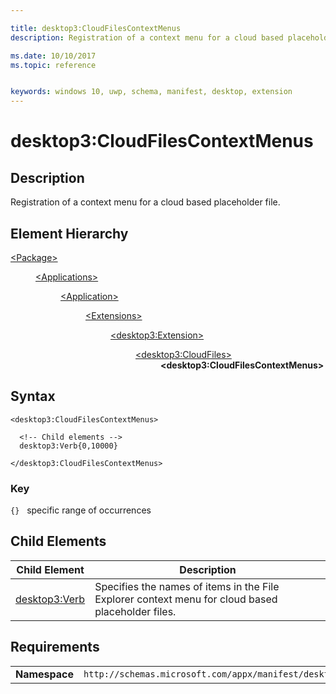 ```yaml
---

title: desktop3:CloudFilesContextMenus
description: Registration of a context menu for a cloud based placeholder file. 

ms.date: 10/10/2017
ms.topic: reference


keywords: windows 10, uwp, schema, manifest, desktop, extension 
---
```


# desktop3:CloudFilesContextMenus

## Description
Registration of a context menu for a cloud based placeholder file. 

## Element Hierarchy
<dl>
<dt><a href="element-package.md">&lt;Package&gt;</a></dt>
<dd>
<dl>
<dt><a href="element-applications.md">&lt;Applications&gt;</a></dt>
<dd>
<dl>
<dt><a href="element-application.md">&lt;Application&gt;</a></dt>
<dd>
<dl>
<dt><a href="element-1-extensions.md">&lt;Extensions&gt;</a></dt>
<dd>
<dl>
<dt><a href="element-desktop3-extension.md">&lt;desktop3:Extension&gt;</a></dt>
<dd>
<dl>
<dt><a href="element-desktop3-cloudfiles.md">&lt;desktop3:CloudFiles&gt;</a></dt>
<dd><b>&lt;desktop3:CloudFilesContextMenus&gt;</b></dd>
</dl>
</dd>
</dl>
</dd>
</dl>
</dd>
</dl>
</dd>
</dl>
</dd>
</dl>


## Syntax
```syntax
<desktop3:CloudFilesContextMenus>
    
  <!-- Child elements -->
  desktop3:Verb{0,10000} 
    
</desktop3:CloudFilesContextMenus>
```

### Key
`{}`   specific range of occurrences

## Child Elements

| Child Element | Description |
|---------------|-------------|
| [desktop3:Verb](element-desktop3-verb.md) | Specifies the names of items in the File Explorer context menu for cloud based placeholder files. |

## Requirements

|               |                                                             |
|---------------|-------------------------------------------------------------|
| **Namespace** | `http://schemas.microsoft.com/appx/manifest/desktop/windows10/3` |